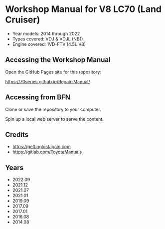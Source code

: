 # Workshop Manual for V8 LC70 (Land Cruiser)

- Year models: 2014 through 2022 
- Types covered: VDJ & VDJL (NB1)
- Engine covered: 1VD-FTV (4.5L V8)

## Accessing the Workshop Manual

Open the GitHub Pages site for this repository:

https://70series.github.io/Repair-Manual/

## Accessing from BFN

Clone or save the repository to your computer.

Spin up a local web server to serve the content.

## Credits

- https://gettinglostagain.com
- https://gitlab.com/ToyotaManuals

## Years

- 2022.09
- 2021.12
- 2021.07
- 2021.01
- 2019.09
- 2017.09
- 2017.01
- 2016.08
- 2014.08
